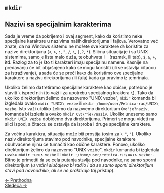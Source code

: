 ## `mkdir`

## Nazivi sa specijalnim karakterima

Sada je vreme da pokrijemo i ovaj segment, kako da koristimo neke specijalne karaktere u nazivima naših direktorijuma i fajlova. Verovatno već znate, da na Windows sistemu ne možete sve karaktere da koristite za nazive direktorijuma (`<`, `>`, `:`, `"`, `/`, `\`, `|`, `?`, `*`). Slična situacija je i sa UNIX sistemima, samo je lista malo duža, te obuhvata i ` ` (razmak, ili tab), `$`, `&`, `+`, itd. Razlog za to je što ti karakteri imaju specijalnu namenu. Kasnije na predavanju će biti objašnjeno kako se mogu koristiti (ili se ostavlja čitaocu za istraživanje), a sada će se preći kako da koristimo ove specijalne karaktere u nazivu direktorijuma (ili fajla) kada ga pravimo iz temrinala.

Ukoliko želimo da tretiramo specijalne karaktere kao obične, potrebno je staviti `\` ispred njih (to važi i za upotrebu specijalnog kraktera `\`). Tako da ukoliko direktorijum želimo da nazovemo "UNIX vezbe", `mkdir` komanda bi izgledala ovako `mkdir "UNIX\ vezbe` ili `mkdir /home/user/Petnica-rac/UNIX\ vezbe`. Isto važi ukoliko želimo da nazovemo direktorijum `Ovo"je?naziv`, komanda bi izgledala ovako `mkdir Ovo\"je\?naziv`. Ukoliko unesemo samo `mkdir UNIX vezbe`, dobićemo dva direktorijuma. Primeri se mogu videti na slici ispod, a čitaocu se ostavlja da isproba i druge specijalne karaktere.

Za većinu karaktera, situacija može biti prostija (osim za `\`, `"`, `'`). Ukoliko naziv direktorijuma stavimo pod navodnike, specijalne karaktere obuhvaćene njima će tumačiti kao obične karaktere. Ponovo, ukoliko direktorijum želimo da nazovemo "UNIX vezbe", `mkdir` komanda bi izgledala ovako `mkdir "UNIX vezbe` ili `mkdir "/home/user/Petnica-rac/UNIX vezbe"`. Bitno je primetiti da se cela putanja stavlja pod navodnike, ne samo sporni direktorijum (*u većini slučajeva bi radilo i da se samo sporni direktorijum stavi pod navnodnike, ali se ne praktikuje taj pristup*).

<div class="nav-buttons-wrapper">
  <div class="nav-left">
    <a href="2_5-rm.html" class="button-nav">← Prethodna</a>
  </div>
  <div class="nav-right">
    <a href="2_7-mv.html" class="button-nav">Sledeća →</a>
  </div>
</div>